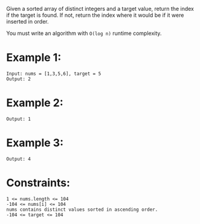 Given a sorted array of distinct integers and a target value, return the index if the target is found. If not, return the index where it would be if it were inserted in order.

You must write an algorithm with ```O(log n)``` runtime complexity.

 

# Example 1:
```
Input: nums = [1,3,5,6], target = 5
Output: 2
```

# Example 2:

```Input: nums = [1,3,5,6], target = 2
Output: 1
```
# Example 3:

```Input: nums = [1,3,5,6], target = 7
Output: 4

```
# Constraints:
```
1 <= nums.length <= 104
-104 <= nums[i] <= 104
nums contains distinct values sorted in ascending order.
-104 <= target <= 104
```

